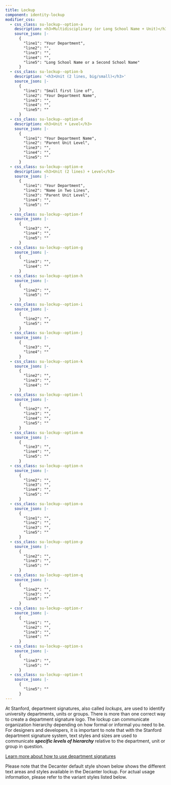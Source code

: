 ```yaml
---
title: Lockup
component: identity-lockup
modifier_css:
  - css_class: su-lockup--option-a
    description: <h3>Multidisciplinary (or Long School Name + Unit)</h3>
    source_json: |-
      {
        "line1": "Your Department",  
        "line2": "",
        "line3": "",
        "line4": "",
        "line5": "Long School Name or a Second School Name"
      }
  - css_class: su-lockup--option-b
    description: '<h3>Unit (2 lines, big/small)</h3>'
    source_json: |-
      {
        "line1": "Small first line of",
        "line2": "Your Department Name",
        "line3": "",
        "line4": "",
        "line5": ""
      }
  - css_class: su-lockup--option-d
    description: <h3>Unit + Level</h3>
    source_json: |-
      {
        "line1": "Your Department Name",
        "line2": "Parent Unit Level",
        "line3": "",
        "line4": "",
        "line5": ""
      }
  - css_class: su-lockup--option-e
    description: <h3>Unit (2 lines) + Level</h3>
    source_json: |-
      {
        "line1": "Your Department",
        "line2": "Name in Two Lines",
        "line3": "Parent Unit Level",
        "line4": "",
        "line5": ""
      }
  - css_class: su-lockup--option-f
    source_json: |-
      {
        "line3": "",
        "line4": "",
        "line5": ""
      }
  - css_class: su-lockup--option-g
    source_json: |-
      {
        "line3": "",
        "line4": ""
      }
  - css_class: su-lockup--option-h
    source_json: |-
      {
        "line2": "",
        "line5": ""
      }
  - css_class: su-lockup--option-i
    source_json: |-
      {
        "line2": "",
        "line5": ""
      }
  - css_class: su-lockup--option-j
    source_json: |-
      {
        "line3": "",
        "line4": ""
      }
  - css_class: su-lockup--option-k
    source_json: |-
      {
        "line2": "",
        "line3": "",
        "line4": ""
      }
  - css_class: su-lockup--option-l
    source_json: |-
      {
        "line2": "",
        "line3": "",
        "line4": "",
        "line5": ""
      }
  - css_class: su-lockup--option-m
    source_json: |-
      {
        "line3": "",
        "line4": "",
        "line5": ""
      }
  - css_class: su-lockup--option-n
    source_json: |-
      {
        "line2": "",
        "line3": "",
        "line4": "",
        "line5": ""
      }
  - css_class: su-lockup--option-o
    source_json: |-
      {
        "line1": "",
        "line2": "",
        "line3": "",
        "line5": ""
      }
  - css_class: su-lockup--option-p
    source_json: |-
      {
        "line2": "",
        "line3": "",
        "line5": ""
      }
  - css_class: su-lockup--option-q
    source_json: |-
      {
        "line2": "",
        "line3": "",
        "line5": ""
      }
  - css_class: su-lockup--option-r
    source_json: |-
      {
        "line1": "",
        "line2": "",
        "line3": "",
        "line4": ""
      }
  - css_class: su-lockup--option-s
    source_json: |-
      {
        "line3": "",
        "line5": ""
      }
  - css_class: su-lockup--option-t
    source_json: |-
      {
        "line5": ""
      }
---
```

At Stanford, department signatures, also called _lockups_, are used to identify university departments, units or groups. There is more than one correct way to create a department signature logo. The lockup can communicate organization hierarchy depending on how formal or informal you need to be. For designers and developers, it is important to note that with the Stanford department signature system, text styles and sizes are used to communicate **_specific levels of hierarchy_** relative to the department, unit or group in question.

[Learn more about how to use department signatures](https://identity.stanford.edu/department-branding.html)

Please note that the Decanter default style shown below shows the different text areas and styles available in the Decanter lockup. For actual usage information, please refer to the variant styles listed below.
